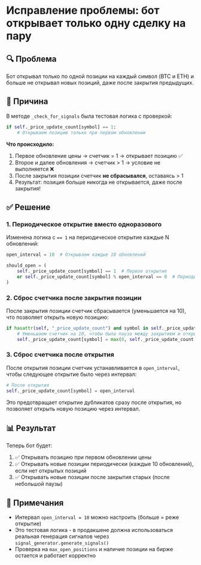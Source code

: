 # Исправление проблемы: бот открывает только одну сделку на пару

## 🔍 Проблема

Бот открывал только по одной позиции на каждый символ (BTC и ETH) и больше не открывал новых позиций, даже после закрытия предыдущих.

## 🔎 Причина

В методе `_check_for_signals` была тестовая логика с проверкой:

```python
if self._price_update_count[symbol] == 1:
    # Открываем позицию только при первом обновлении
```

**Что происходило:**
1. Первое обновление цены → счетчик = 1 → открывает позицию ✅
2. Второе и далее обновления → счетчик > 1 → условие не выполняется ❌
3. После закрытия позиции счетчик **не сбрасывался**, оставаясь > 1
4. Результат: позиция больше никогда не открывается, даже после закрытия!

## ✅ Решение

### 1. **Периодическое открытие вместо одноразового**

Изменена логика с `== 1` на периодическое открытие каждые N обновлений:

```python
open_interval = 10  # Открываем каждые 10 обновлений

should_open = (
    self._price_update_count[symbol] == 1  # Первое открытие
    or self._price_update_count[symbol] % open_interval == 0  # Периодическое
)
```

### 2. **Сброс счетчика после закрытия позиции**

После закрытия позиции счетчик сбрасывается (уменьшается на 10), что позволяет открыть новую позицию:

```python
if hasattr(self, "_price_update_count") and symbol in self._price_update_count:
    # Уменьшаем счетчик на 10, чтобы была пауза между закрытием и открытием
    self._price_update_count[symbol] = max(0, self._price_update_count[symbol] - 10)
```

### 3. **Сброс счетчика после открытия**

После открытия позиции счетчик устанавливается в `open_interval`, чтобы следующее открытие было через интервал:

```python
# После открытия
self._price_update_count[symbol] = open_interval
```

Это предотвращает открытие дубликатов сразу после открытия, но позволяет открыть новую позицию через интервал.

## 📊 Результат

Теперь бот будет:
1. ✅ Открывать позицию при первом обновлении цены
2. ✅ Открывать новые позиции периодически (каждые 10 обновлений), если нет открытых позиций
3. ✅ Открывать новые позиции после закрытия старых (после небольшой паузы)

## 🎯 Примечания

- Интервал `open_interval = 10` можно настроить (больше = реже открытие)
- Это тестовая логика - в продакшене должна использоваться реальная генерация сигналов через `signal_generator.generate_signals()`
- Проверка на `max_open_positions` и наличие позиции на бирже остается и работает корректно


